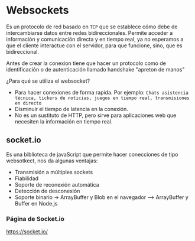 # Websockets

Es un protocolo de red basado en `TCP` que se establece cómo debe de intercambiarse datos entre redes bidireccionales. Permite acceder a información y comunicación directa y en tiempo real, ya no esperamos a que el cliente interactue con el servidor, para que funcione, sino, que es bidireccional.

Antes de crear la conexion tiene que hacer un protocolo como de identificación o de autenticación llamado handshake "apreton de manos"

¿Para qué se utiliza el websocket?

- Para hacer conexiones de forma rapida. Por ejemplo: `Chats asistencia técnica, tickers de noticias, juegos en tiempo real, transmisiones en directo`
- Disminuir el tiempo de latencia en la conexión.
- No es un sustituto de HTTP, pero sirve para aplicaciones web que necesiten la información en tiempo real.

## socket.io

Es una biblioteca de javaScript que permite hacer conecciones de tipo websotkect, nos da algunas ventajas:

- Transmisión a múltiples sockets
- Fiabilidad
- Soporte de reconexión automática
- Detección de desconexión
- Soporte binario -> ArrayBuffer y Blob en el navegador --> ArrayBuffer y Buffer en Node.js

### Página de Socket.io

https://socket.io/
